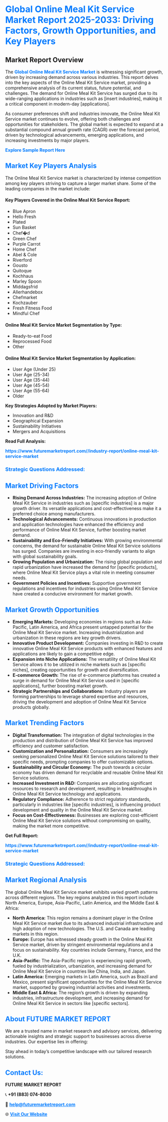 <h1 style="color: #007BFF;">Global Online Meal Kit Service Market Report 2025-2033: Driving Factors, Growth Opportunities, and Key Players</h1>

<section id="overview">
<h2>Market Report Overview</h2>
<p>The <a href="https://www.futuremarketreport.com//industry-report/online-meal-kit-service-market" style="color: #007BFF; text-decoration: none;"><strong>Global Online Meal Kit Service Market</strong></a> is witnessing significant growth, driven by increasing demand across various industries. This report delves into the key aspects of the Online Meal Kit Service market, providing a comprehensive analysis of its current status, future potential, and challenges. The demand for Online Meal Kit Service has surged due to its wide-ranging applications in industries such as [insert industries], making it a critical component in modern-day [applications].</p>
<p>As consumer preferences shift and industries innovate, the Online Meal Kit Service market continues to evolve, offering both challenges and opportunities for stakeholders. The global market is expected to expand at a substantial compound annual growth rate (CAGR) over the forecast period, driven by technological advancements, emerging applications, and increasing investments by major players.</p>
</section>

<section id="overview">
<p><a href="https://www.futuremarketreport.com//request-sample/reportId=50004" style="color: #007BFF; text-decoration: none;"><strong>Explore Sample Report Here</strong></a></p>
</section>

<section id="key-players">
<h2 style="color: #007BFF;">Market Key Players Analysis</h2>
<p>The Online Meal Kit Service market is characterized by intense competition among key players striving to capture a larger market share. Some of the leading companies in the market include:</p>
<h4>Key Players Covered in the Online Meal Kit Service Report:</h4>
<ul><li>Blue Apron</li><li>Hello Fresh</li><li>Plated</li><li>Sun Basket</li><li>Chef�d</li><li>Green Chef</li><li>Purple Carrot</li><li>Home Chef</li><li>Abel &amp; Cole</li><li>Riverford</li><li>Gousto</li><li>Quitoque</li><li>Kochhaus</li><li>Marley Spoon</li><li>Middagsfrid</li><li>Allerhandebox</li><li>Chefmarket</li><li>Kochzauber</li><li>Fresh Fitness Food</li><li>Mindful Chef</li></ul>
<h4>Online Meal Kit Service Market Segmentation by Type:</h4>
<ul><li>Ready-to-eat Food</li><li>Reprocessed Food</li><li>Other</li></ul>

<h4>Online Meal Kit Service Market Segmentation by Application:</h4>
<ul><li>User Age (Under 25)</li><li>User Age (25-34)</li><li>User Age (35-44)</li><li>User Age (45-54)</li><li>User Age (55-64)</li><li>Older</li></ul>
<p><strong>Key Strategies Adopted by Market Players:</strong></p>
<ul>
<li>Innovation and R&D</li>
<li>Geographical Expansion</li>
<li>Sustainability Initiatives</li>
<li>Mergers and Acquisitions</li>
</ul>
</section>

<section>
<p><strong>Read Full Analysis: </strong></p><a href="https://www.futuremarketreport.com//industry-report/online-meal-kit-service-market" style="color: #007BFF; text-decoration: none;"><strong>https://www.futuremarketreport.com//industry-report/online-meal-kit-service-market</strong></a>
<h3 style="color: #007BFF;">Strategic Questions Addressed:</h3>
</section>

<section id="driving-factors">
<h2 style="color: #007BFF;">Market Driving Factors</h2>
<ul>
<li><strong>Rising Demand Across Industries:</strong> The increasing adoption of Online Meal Kit Service in industries such as [specific industries] is a major growth driver. Its versatile applications and cost-effectiveness make it a preferred choice among manufacturers.</li>
<li><strong>Technological Advancements:</strong> Continuous innovations in production and application technologies have enhanced the efficiency and performance of Online Meal Kit Service, further boosting market demand.</li>
<li><strong>Sustainability and Eco-Friendly Initiatives:</strong> With growing environmental concerns, the demand for sustainable Online Meal Kit Service solutions has surged. Companies are investing in eco-friendly variants to align with global sustainability goals.</li>
<li><strong>Growing Population and Urbanization:</strong> The rising global population and rapid urbanization have increased the demand for [specific products], where Online Meal Kit Service plays a vital role in meeting consumer needs.</li>
<li><strong>Government Policies and Incentives:</strong> Supportive government regulations and incentives for industries using Online Meal Kit Service have created a conducive environment for market growth.</li>
</ul>
</section>

<section id="growth-opportunities">
<h2 style="color: #007BFF;">Market Growth Opportunities</h2>
<ul>
<li><strong>Emerging Markets:</strong> Developing economies in regions such as Asia-Pacific, Latin America, and Africa present untapped potential for the Online Meal Kit Service market. Increasing industrialization and urbanization in these regions are key growth drivers.</li>
<li><strong>Innovative Product Development:</strong> Companies investing in R&D to create innovative Online Meal Kit Service products with enhanced features and applications are likely to gain a competitive edge.</li>
<li><strong>Expansion into Niche Applications:</strong> The versatility of Online Meal Kit Service allows it to be utilized in niche markets such as [specific niches], creating opportunities for growth and diversification.</li>
<li><strong>E-commerce Growth:</strong> The rise of e-commerce platforms has created a surge in demand for Online Meal Kit Service used in [specific applications], further boosting market growth.</li>
<li><strong>Strategic Partnerships and Collaborations:</strong> Industry players are forming partnerships to leverage shared expertise and resources, driving the development and adoption of Online Meal Kit Service products globally.</li>
</ul>
</section>

<section id="trending-factors">
<h2 style="color: #007BFF;">Market Trending Factors</h2>
<ul>
<li><strong>Digital Transformation:</strong> The integration of digital technologies in the production and distribution of Online Meal Kit Service has improved efficiency and customer satisfaction.</li>
<li><strong>Customization and Personalization:</strong> Consumers are increasingly seeking personalized Online Meal Kit Service solutions tailored to their specific needs, prompting companies to offer customizable options.</li>
<li><strong>Sustainability and Circular Economy:</strong> The push towards a circular economy has driven demand for recyclable and reusable Online Meal Kit Service solutions.</li>
<li><strong>Increased Investment in R&D:</strong> Companies are allocating significant resources to research and development, resulting in breakthroughs in Online Meal Kit Service technology and applications.</li>
<li><strong>Regulatory Compliance:</strong> Adherence to strict regulatory standards, particularly in industries like [specific industries], is influencing product development and quality in the Online Meal Kit Service market.</li>
<li><strong>Focus on Cost-Effectiveness:</strong> Businesses are exploring cost-efficient Online Meal Kit Service solutions without compromising on quality, making the market more competitive.</li>
</ul>
</section>

<section>
<p><strong>Get Full Report: </strong></p><a href="https://www.futuremarketreport.com//industry-report/online-meal-kit-service-market" style="color: #007BFF; text-decoration: none;"><strong>https://www.futuremarketreport.com//industry-report/online-meal-kit-service-market</strong></a>
<h3 style="color: #007BFF;">Strategic Questions Addressed:</h3>
</section>


<section id="regional-analysis">
<h2 style="color: #007BFF;">Market Regional Analysis</h2>
<p>The global Online Meal Kit Service market exhibits varied growth patterns across different regions. The key regions analyzed in this report include North America, Europe, Asia-Pacific, Latin America, and the Middle East & Africa:</p>
<ul>
<li><strong>North America:</strong> This region remains a dominant player in the Online Meal Kit Service market due to its advanced industrial infrastructure and high adoption of new technologies. The U.S. and Canada are leading markets in this region.</li>
<li><strong>Europe:</strong> Europe has witnessed steady growth in the Online Meal Kit Service market, driven by stringent environmental regulations and a focus on sustainability. Key countries include Germany, France, and the U.K.</li>
<li><strong>Asia-Pacific:</strong> The Asia-Pacific region is experiencing rapid growth, fueled by industrialization, urbanization, and increasing demand for Online Meal Kit Service in countries like China, India, and Japan.</li>
<li><strong>Latin America:</strong> Emerging markets in Latin America, such as Brazil and Mexico, present significant opportunities for the Online Meal Kit Service market, supported by growing industrial activities and investments.</li>
<li><strong>Middle East & Africa:</strong> The region’s growth is driven by expanding industries, infrastructure development, and increasing demand for Online Meal Kit Service in sectors like [specific sectors].</li>
</ul>
</section>

<footer>
<h2 style="color: #007BFF;">About FUTURE MARKET REPORT</h2>
<p>We are a trusted name in market research and advisory services, delivering actionable insights and strategic support to businesses across diverse industries. Our expertise lies in offering:</p>

<p>Stay ahead in today’s competitive landscape with our tailored research solutions.</p>

<h2 style="color: #007BFF;">Contact Us:</h2>
<p><strong>FUTURE MARKET REPORT</strong></p>
<p>📞 <strong>+91 (883) 074-8030</strong></p>
<p>📧 <strong><a href="mailto:help@futuremarketreport.com" style="color: #007BFF;">help@futuremarketreport.com</a></strong></p>
<p>🌐 <strong><a href="https://www.futuremarketreport.com/" style="color: #007BFF;">Visit Our Website</a></strong></p>
</footer>